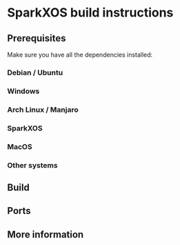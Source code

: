 # SparkXOS build instructions

## Prerequisites

Make sure you have all the dependencies installed:

### Debian / Ubuntu

### Windows

### Arch Linux / Manjaro

### SparkXOS

### MacOS

### Other systems

## Build

## Ports

## More information
